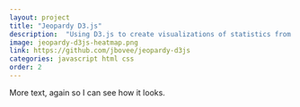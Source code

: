 ```yaml
---
layout: project
title: "Jeopardy D3.js"
description:  "Using D3.js to create visualizations of statistics from Jeopardy games and seasons"
image: jeopardy-d3js-heatmap.png
link: https://github.com/jbovee/jeopardy-d3js
categories: javascript html css
order: 2
---
```


More text, again so I can see how it looks.